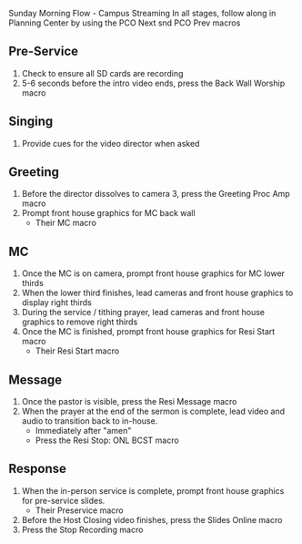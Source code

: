 Sunday Morning Flow - Campus Streaming
In all stages, follow along in Planning Center by using the PCO Next snd PCO Prev macros

## Pre-Service

1) Check to ensure all SD cards are recording
1) 5-6 seconds before the intro video ends, press the Back Wall Worship macro

## Singing

1) Provide cues for the video director when asked

## Greeting

1) Before the director dissolves to camera 3, press the Greeting Proc Amp macro
1) Prompt front house graphics for MC back wall
    - Their MC macro

## MC

1) Once the MC is on camera, prompt front house graphics for MC lower thirds
1) When the lower third finishes, lead cameras and front house graphics to display right thirds
1) During the service / tithing prayer, lead cameras and front house graphics to remove right thirds
1) Once the MC is finished, prompt front house graphics for Resi Start macro
    - Their Resi Start macro

## Message

1) Once the pastor is visible, press the Resi Message macro
1) When the prayer at the end of the sermon is complete, lead video and audio to transition back to in-house.
    - Immediately after "amen"
    - Press the Resi Stop: ONL BCST macro

## Response

1) When the in-person service is complete, prompt front house graphics for pre-service slides.
    - Their Preservice macro
1) Before the Host Closing video finishes, press the Slides Online macro
1) Press the Stop Recording macro
